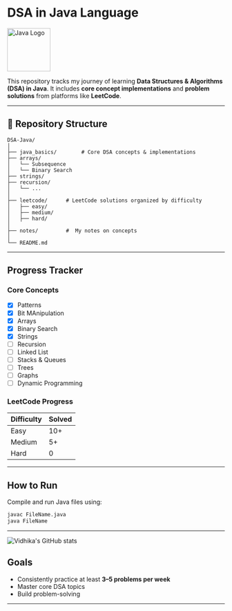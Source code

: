 # DSA in Java Language
<img src="https://github.com/user-attachments/assets/860705c0-ba49-4316-b074-1dea390d4358" alt="Java Logo" width="100"/>


This repository tracks my journey of learning **Data Structures & Algorithms (DSA) in Java**.
It includes **core concept implementations** and **problem solutions** from platforms like **LeetCode**.

---

## 📂 Repository Structure

```
DSA-Java/
│
├── java_basics/        # Core DSA concepts & implementations
├── arrays/
│   └── Subsequence
│   └── Binary Search
├── strings/
├── recursion/
│   └── ...
│
├── leetcode/      # LeetCode solutions organized by difficulty
│   ├── easy/
│   ├── medium/
│   ├── hard/
│
├── notes/         #  My notes on concepts
│
└── README.md
```

---

## Progress Tracker

### Core Concepts

* [x] Patterns
* [x] Bit MAnipulation
* [x] Arrays
* [x] Binary Search
* [x] Strings
* [ ] Recursion
* [ ] Linked List
* [ ] Stacks & Queues
* [ ] Trees
* [ ] Graphs
* [ ] Dynamic Programming

### LeetCode Progress

| Difficulty | Solved | 
| ---------- | ------ | 
| Easy       | 10+    | 
| Medium     | 5+     | 
| Hard       | 0      | 

---

## How to Run

Compile and run Java files using:

```bash
javac FileName.java
java FileName
```

---
![Vidhika's GitHub stats](https://leetcard.jacoblin.cool/vidhikamangla?theme=radical&font=Poppins&ext=heatmap)

## Goals

* Consistently practice at least **3–5 problems per week**
* Master core DSA topics
* Build problem-solving

---

